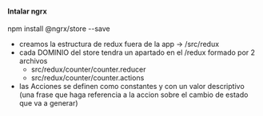 #### Intalar ngrx
npm install @ngrx/store --save

- creamos la estructura de redux fuera de la app -> /src/redux
- cada DOMINIO del store tendra un apartado en el /redux formado por 2 archivos
    - src/redux/counter/counter.reducer
    - src/redux/counter/counter.actions
- las Acciones se definen como constantes y con un valor descriptivo (una frase que haga referencia a la accion sobre el cambio de estado que va a generar)
